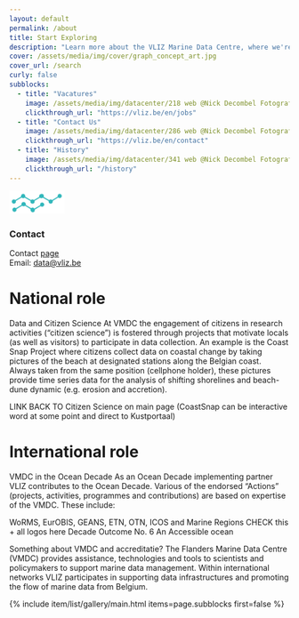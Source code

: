 ```yaml
---
layout: default
permalink: /about
title: Start Exploring
description: "Learn more about the VLIZ Marine Data Centre, where we're making science more efficient, reliable, and transparent. Discover our mission, values, and core principles. Join us in our journey!"
cover: /assets/media/img/cover/graph_concept_art.jpg
cover_url: /search
curly: false
subblocks:
  - title: "Vacatures"
    image: /assets/media/img/datacenter/218 web @Nick Decombel Fotografie.jpg
    clickthrough_url: "https://vliz.be/en/jobs"
  - title: "Contact Us"
    image: /assets/media/img/datacenter/286 web @Nick Decombel Fotografie.jpg
    clickthrough_url: "https://vliz.be/en/contact"
  - title: "History"
    image: /assets/media/img/datacenter/341 web @Nick Decombel Fotografie.jpg
    clickthrough_url: "/history"
---
```


<img width="99" src="/assets/media/img/content/datavlizlogo_01.png" alt="vliz image" width="150">

### Contact

Contact [page](https://vliz.be/en/contact)  
Email: [data@vliz.be](mailto:data@vliz.be)

# National role

Data and Citizen Science
At VMDC the engagement of citizens in research activities (“citizen science”) is fostered through projects that motivate locals (as well as visitors) to participate in data collection. An example is the Coast Snap Project where citizens collect data on coastal change by taking pictures of the beach at designated stations along the Belgian coast. Always taken from the same position (cellphone holder), these pictures provide time series data for the analysis of shifting shorelines and beach-dune dynamic (e.g. erosion and accretion).

LINK BACK TO Citizen Science on main page
(CoastSnap can be interactive word at some point and direct to Kustportaal)

# International role

VMDC in the Ocean Decade
As an Ocean Decade implementing partner VLIZ contributes to the Ocean Decade. Various of the endorsed “Actions” (projects, activities, programmes and contributions) are based on expertise of the VMDC. These include:

WoRMS, EurOBIS, GEANS, ETN, OTN, ICOS and Marine Regions
CHECK this + all logos here
Decade Outcome No. 6 An Accessible ocean

Something about VMDC and accreditatie?
The Flanders Marine Data Centre (VMDC) provides assistance, technologies and tools to scientists and policymakers to support marine data management. Within international networks VLIZ participates in supporting data infrastructures and promoting the flow of marine data from Belgium.

{% include item/list/gallery/main.html items=page.subblocks first=false %}
